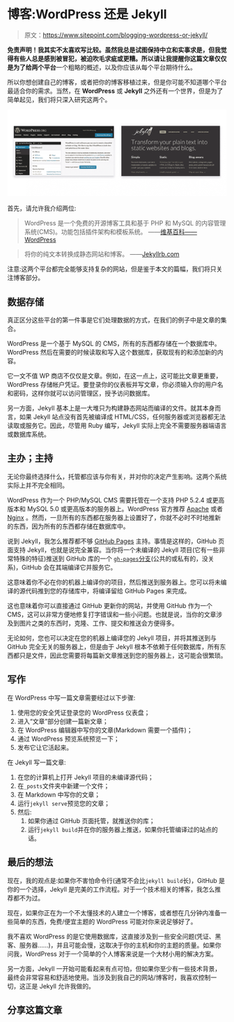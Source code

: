 # 博客:WordPress 还是 Jekyll

> 原文：<https://www.sitepoint.com/blogging-wordpress-or-jekyll/>

**免责声明！**我其实不太喜欢写比较。虽然我总是试图保持中立和实事求是，但我觉得有些人总是感到被冒犯，被迫吹毛求疵或更糟。所以请让我提醒你**这篇文章仅仅是为了给两个平台**一个粗略的概述，以及你应该从每个平台期待什么。

所以你想创建自己的博客，或者把你的博客移植过来，但是你可能不知道哪个平台最适合你的需求。当然，在 **WordPress** 或 **Jekyll** 之外还有一个世界，但是为了简单起见，我们将只深入研究这两个。

![WordPress or Jekyll](img/c338847064f00cff802e5a8235ee708d.png)

首先，请允许我介绍两位:

> WordPress 是一个免费的开源博客工具和基于 PHP 和 MySQL 的内容管理系统(CMS)。功能包括插件架构和模板系统。
> ——[维基百科——WordPress](http://en.wikipedia.org/wiki/WordPress)

> 将你的纯文本转换成静态网站和博客。
> ——[Jekyllrb.com](http://jekyllrb.com/)

注意:这两个平台都完全能够支持复杂的网站，但是鉴于本文的篇幅，我们将只关注博客部分。

## 数据存储

真正区分这些平台的第一件事是它们处理数据的方式，在我们的例子中是文章的集合。

WordPress 是一个基于 MySQL 的 CMS，所有的东西都存储在一个数据库中。WordPress 然后在需要的时候读取和写入这个数据库，获取现有的和添加新的内容。

它一文不值 WP 商店不仅仅是文章。例如，在这一点上，这可能比文章更重要，WordPress 存储帐户凭证。要登录你的仪表板并写文章，你必须输入你的用户名和密码，这样你就可以访问管理区，授予访问数据库。

另一方面，Jekyll 基本上是一大堆只为构建静态网站而编译的文件。就其本身而言，如果 Jekyll 站点没有首先被编译成 HTML/CSS，任何服务器或浏览器都无法读取或服务它。因此，尽管用 Ruby 编写，Jekyll 实际上完全不需要服务器端语言或数据库系统。

## 主办；主持

无论你最终选择什么，托管都应该与你有关，并对你的决定产生影响。这两个系统实际上并不完全相同。

WordPress 作为一个 PHP/MySQL CMS 需要托管在一个支持 PHP 5.2.4 或更高版本和 MySQL 5.0 或更高版本的服务器上。WordPress 官方推荐 [Apache](http://httpd.apache.org/) 或者 [Nginx](http://nginx.org/) 。然而，一旦所有的东西都在服务器上设置好了，你就不必时不时地推新的东西，因为所有的东西都存储在数据库中。

说到 Jekyll，我怎么推荐都不够 [GitHub Pages](https://pages.github.com/) 主持。事情是这样的，GitHub 页面支持 Jekyll，也就是说完全兼容。当你将一个未编译的 Jekyll 项目(它有一些非常特殊的特征)推送到 GitHub 库的一个 [`gh-pages`分支](http://jekyllrb.com/docs/github-pages/#project-pages)(公共的或私有的，没关系)，GitHub 会在其端编译它并服务它。

这意味着你不必在你的机器上编译你的项目，然后推送到服务器上。您可以将未编译的源代码推到您的存储库中，将编译留给 GitHub Pages 来完成。

这也意味着你可以直接通过 GitHub 更新你的网站，并使用 GitHub 作为一个 CMS，这可以非常方便地修复打字错误和一些小问题。也就是说，当你的文章涉及到图片之类的东西时，克隆、工作、提交和推送会方便得多。

无论如何，您也可以决定在您的机器上编译您的 Jekyll 项目，并将其推送到与 GitHub 完全无关的服务器上，但是由于 Jekyll 根本不依赖于任何数据库，所有东西都只是文件，因此您需要将每篇新文章推送到您的服务器上，这可能会很繁琐。

## 写作

在 WordPress 中写一篇文章需要经过以下步骤:

1.  使用您的安全凭证登录您的 WordPress 仪表盘；
2.  进入“文章”部分创建一篇新文章；
3.  在 WordPress 编辑器中写你的文章(Markdown 需要一个插件)；
4.  通过 WordPress 预览系统预览一下；
5.  发布它让它活起来。

在 Jekyll 写一篇文章:

1.  在您的计算机上打开 Jekyll 项目的未编译源代码；
2.  在`_posts`文件夹中新建一个文件；
3.  在 Markdown 中写你的文章；
4.  运行`jekyll serve`预览您的文章；
5.  然后:
    1.  如果你通过 GitHub 页面托管，就推送你的库；
    2.  运行`jekyll build`并在你的服务器上推送，如果你托管编译过的站点的话。

## 最后的想法

现在，我的观点是:如果你不害怕命令行(通常不会比`jekyll build`长)，GitHub 是你的一个选择，Jekyll 是完美的工作流程。对于一个技术相关的博客，我怎么推荐都不为过。

现在，如果你正在为一个不太懂技术的人建立一个博客，或者想在几分钟内准备一些简单的东西，免费/便宜主题的 WordPress 可能对你来说足够好了。

我不喜欢 WordPress 的是它使用数据库，这直接涉及到一些安全问题(凭证、黑客、服务器……)，并且可能会慢，这取决于你的主机和你的主题的质量。如果你问我，WordPress 对于一个简单的个人博客来说是一个大材小用的解决方案。

另一方面，Jekyll 一开始可能看起来有点可怕，但如果你至少有一些技术背景，最终会非常容易和舒适地使用。当涉及到我自己的网站/博客时，我喜欢控制一切，这正是 Jekyll 允许我做的。

## 分享这篇文章